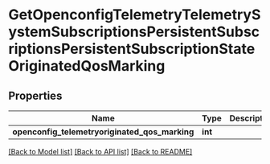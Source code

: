 # GetOpenconfigTelemetryTelemetrySystemSubscriptionsPersistentSubscriptionsPersistentSubscriptionStateOriginatedQosMarking

## Properties
Name | Type | Description | Notes
------------ | ------------- | ------------- | -------------
**openconfig_telemetryoriginated_qos_marking** | **int** |  | [optional] 

[[Back to Model list]](../README.md#documentation-for-models) [[Back to API list]](../README.md#documentation-for-api-endpoints) [[Back to README]](../README.md)


